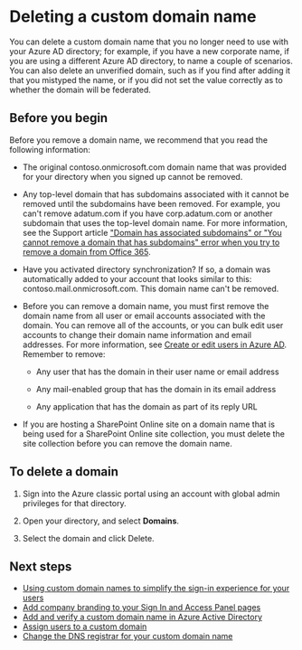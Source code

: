 <properties
	pageTitle="Delete a custom domain in Azure Active Directory | Microsoft Azure"
	description="How to delete a custom domain in Azure Active Directory."
	services="active-directory"
	documentationCenter=""
	authors="jeffsta"
	manager="stevenpo"
	editor=""/>

<tags
	ms.service="active-directory"
	ms.workload="identity"
	ms.tgt_pltfrm="na"
	ms.devlang="na"
	ms.topic="article"
	ms.date="02/05/2016"
	ms.author="curtand;jeffsta"/>


# Deleting a custom domain name

You can delete a custom domain name that you no longer need to use with your Azure AD directory; for example, if you have a new corporate name, if you are using a different Azure AD directory, to name a couple of scenarios. You can also delete an unverified domain, such as if you find after adding it that you mistyped the name, or if you did not set the value correctly as to whether the domain will be federated.

## Before you begin

Before you remove a domain name, we recommend that you read the following information:

- The original contoso.onmicrosoft.com domain name that was provided for your directory when you signed up cannot be removed.
- Any top-level domain that has subdomains associated with it cannot be removed until the subdomains have been removed. For example, you can't remove adatum.com if you have corp.adatum.com or another subdomain that uses the top-level domain name. For more information, see the Support article ["Domain has associated subdomains" or "You cannot remove a domain that has subdomains" error when you try to remove a domain from Office 365](https://support.microsoft.com/kb/2787792/).
- Have you activated directory synchronization? If so, a domain was automatically added to your account that looks similar to this: contoso.mail.onmicrosoft.com. This domain name can't be removed.
- Before you can remove a domain name, you must first remove the domain name from all user or email accounts associated with the domain. You can remove all of the accounts, or you can bulk edit user accounts to change their domain name information and email addresses. For more information, see [Create or edit users in Azure AD](active-directory-create-users.md). Remember to remove:

	-   Any user that has the domain in their user name or email address

	-   Any mail-enabled group that has the domain in its email address

	-   Any application that has the domain as part of its reply URL

- If you are hosting a SharePoint Online site on a domain name that is being used for a SharePoint Online site collection, you must delete the site collection before you can remove the domain name.

## To delete a domain

1.  Sign into the Azure classic portal using an account with global admin privileges for that directory.

2.  Open your directory, and select **Domains**.

3.  Select the domain and click Delete.

## Next steps

- [Using custom domain names to simplify the sign-in experience for your users](active-directory-add-domain.md)
- [Add company branding to your Sign In and Access Panel pages ](active-directory-add-company-branding.md)
- [Add and verify a custom domain name in Azure Active Directory](active-directory-add-domain-add-verify-general.md)
- [Assign users to a custom domain](active-directory-add-domain-add-users.md)
- [Change the DNS registrar for your custom domain name](active-directory-add-domain-change-registrar.md)
